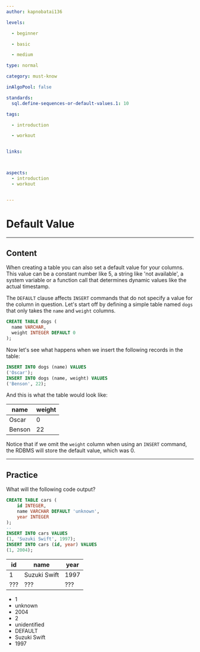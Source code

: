 ```yaml
---
author: kapnobatai136

levels:

  - beginner

  - basic

  - medium

type: normal

category: must-know

inAlgoPool: false

standards:
  sql.define-sequences-or-default-values.1: 10

tags:

  - introduction

  - workout


links:



aspects:
  - introduction
  - workout


---
```


# Default Value

---
## Content

When creating a table you can also set a default value for your columns. This value can be a constant number like 5, a string like 'not available', a system variable or a function call that determines dynamic values like the actual timestamp.

The `DEFAULT` clause affects `INSERT` commands that do not specify a value for the column in question. Let's start off by defining a simple table named `dogs` that only takes the `name` and `weight` columns.

```sql
CREATE TABLE dogs (
  name VARCHAR,
  weight INTEGER DEFAULT 0
);
```

Now let's see what happens when we insert the following records in the table:

```sql
INSERT INTO dogs (name) VALUES 
('Oscar');
INSERT INTO dogs (name, weight) VALUES 
('Benson', 22);
```

And this is what the table would look like:

| name   | weight |
|--------|--------|
| Oscar  | 0      |
| Benson | 22     |

Notice that if we omit the `weight` column when using an `INSERT` command, the RDBMS will store the default value, which was 0.

---
## Practice

What will the following code output?

```sql
CREATE TABLE cars (
    id INTEGER,
    name VARCHAR DEFAULT 'unknown',
    year INTEGER
);
--
INSERT INTO cars VALUES
(1, 'Suzuki Swift', 1997);
INSERT INTO cars (id, year) VALUES
(1, 2004);
```

| id  | name         | year |
|-----|--------------|------|
| 1   | Suzuki Swift | 1997 |
| ??? | ???          | ???  |

* 1
* unknown
* 2004
* 2
* unidentified
* DEFAULT
* Suzuki Swift
* 1997 
